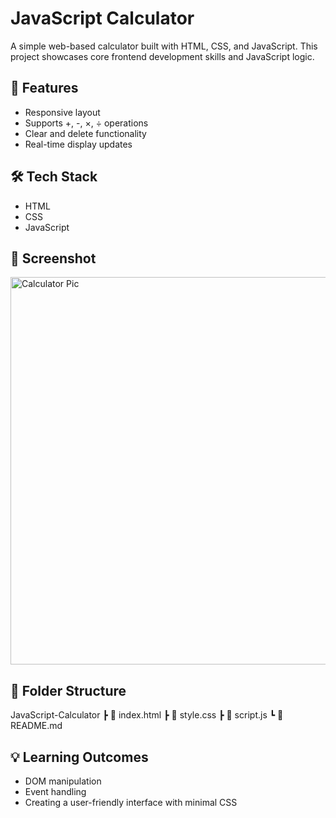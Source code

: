 # JavaScript Calculator

A simple web-based calculator built with HTML, CSS, and JavaScript. This project showcases core frontend development skills and JavaScript logic.

## 🔧 Features
- Responsive layout
- Supports +, -, ×, ÷ operations
- Clear and delete functionality
- Real-time display updates

## 🛠 Tech Stack
- HTML
- CSS
- JavaScript

## 📸 Screenshot
<img width="620" alt="Calculator Pic" src="https://github.com/user-attachments/assets/a76be670-f7b2-473b-aaa2-ad767cabc2b0" />


## 📁 Folder Structure
JavaScript-Calculator
┣ 📄 index.html
┣ 📄 style.css
┣ 📄 script.js
┗ 📄 README.md

## 💡 Learning Outcomes
- DOM manipulation
- Event handling
- Creating a user-friendly interface with minimal CSS
